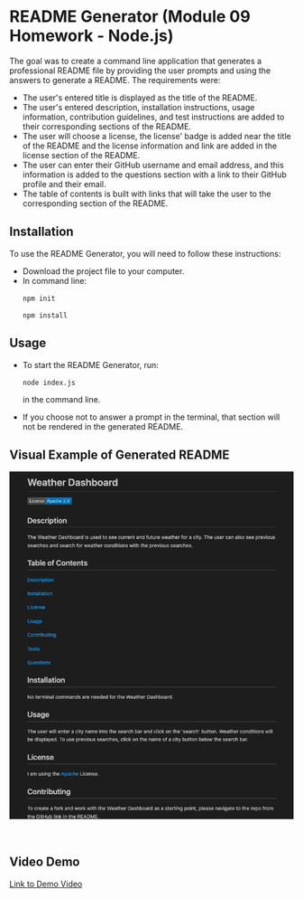# README Generator (Module 09 Homework - Node.js)

The goal was to create a command line application that generates a professional README file by providing the user prompts and using the answers to generate a README. The requirements were:
- The user's entered title is displayed as the title of the README.
- The user's entered description, installation instructions, usage information, contribution guidelines, and test instructions are added to their corresponding sections of the README.
- The user will choose a license, the license' badge is added near the title of the README and the license information and link are added in the license section of the README.
- The user can enter their GitHub username and email address, and this information is added to the questions section with a link to their GitHub profile and their email.
- The table of contents is built with links that will take the user to the corresponding section of the README.

## Installation

To use the README Generator, you will need to follow these instructions:
- Download the project file to your computer.
- In command line:
  ```
  npm init
  ```
  ```
  npm install
  ```

## Usage

- To start the README Generator, run: 

  ```
  node index.js
  ``` 

  in the command line.

- If you choose not to answer a prompt in the terminal, that section will not be rendered in the generated README.


## Visual Example of Generated README

![Visual of Generated README](./demo-readme-visual.png)

<br>

## Video Demo

[Link to Demo Video](https://watch.screencastify.com/v/u4xjKFBazWEmVx1MxotT)
